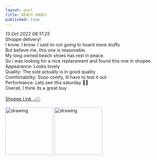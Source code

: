 ```yaml
---
layout: post
title: BEACH SHOES
published: true
---
```

_13 Oct 2022 08:17:25_
<br>
Shoppe delivery!
<br>
I know. I know. I said im not going to hoard more stuffs
<br>
But believe me, this one is reasonable.
<br>
My long owned beach shoes has rest in peace.
<br>
So i was looking for a nice replacement and found this one in shopee.
<br>
Appearance: Looks lovely
<br>
Quality: The sole actually is in good quality
<br>
Comfortability: Sooo comfy, Ill have to test it out
<br>
Performance: Lets see this saturday 💪🏻
<br>
Overall, I think its a great buy
<br>
<br>
[Shopee Link 👈🏼](https://shopee.sg/Aqua-shoe-Watersports-bootie-thick-tpr-outsole-5mm-Neoprene-with-shoe-lace-suitable-for-beach-holiday-daily-use-i.19754095.7761390344 "Beach Shoes")
<br>
<br>
<img src="https://drive.google.com/uc?export=view&id=18wwAeGAA70rOZMqorHxpAL5y3aV4BgYz" alt="drawing" width="150"/> <img src="https://drive.google.com/uc?export=view&id=1k1tmMtMyXg8vb9gJJ61STlaLuA9kHUSb" alt="drawing" width="150"/>
